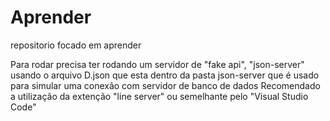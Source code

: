 # Aprender
repositorio focado em aprender

Para rodar precisa ter rodando um servidor de "fake api", "json-server" usando o arquivo D.json que esta dentro da pasta json-server que é usado para simular uma conexão com servidor de banco de dados
Recomendado a utilização da extenção "line server" ou semelhante pelo "Visual Studio Code"
